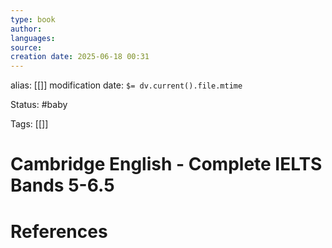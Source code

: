 ```yaml
---
type: book
author: 
languages: 
source: 
creation date: 2025-06-18 00:31
---
```

alias: [[]]
modification date: `$= dv.current().file.mtime`

Status: #baby 

Tags: [[]]

# Cambridge English - Complete IELTS Bands 5-6.5



















# References